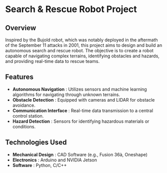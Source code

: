 
# Search & Rescue Robot Project

## Overview

Inspired by the Bujold robot, which was notably deployed in the aftermath of the September 11 attacks in 2001, this project aims to design and build an autonomous search and rescue robot. The objective is to create a robot capable of navigating complex terrains, identifying obstacles and hazards, and providing real-time data to rescue teams.

## Features

* **Autonomous Navigation** : Utilizes sensors and machine learning algorithms for navigating through unknown terrains.
* **Obstacle Detection** : Equipped with cameras and LIDAR for obstacle avoidance.
* **Communication Interface** : Real-time data transmission to a central control station.
* **Hazard Detection** : Sensors for identifying hazardous materials or conditions.

## Technologies Used

* **Mechanical Design** : CAD Software (e.g., Fusion 36à, Oneshape)
* **Electronics** : Arduino and NVIDIA Jetson
* **Software** : Python, C/C++
